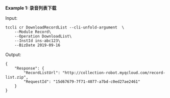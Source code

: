 **Example 1: 录音列表下载**



Input: 

```
tccli cr DownloadRecordList --cli-unfold-argument  \
    --Module Record\
    --Operation DownloadList\
    --InstId ins-abc123\
    --BizDate 2019-09-16
```

Output: 
```
{
    "Response": {
        "RecordListUrl": "http://collection-robot.myqcloud.com/record-list.zip",
        "RequestId": "15d67679-7f71-4077-a7bd-c0ed27ae2461"
    }
}
```

